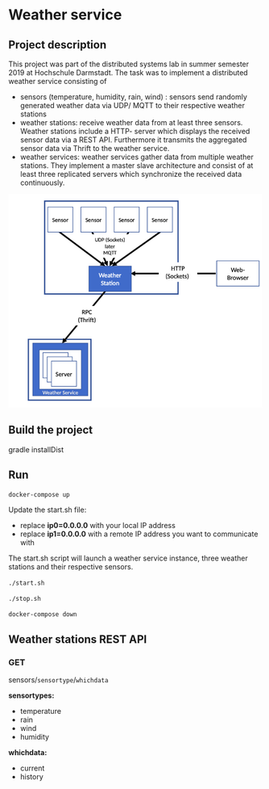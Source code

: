 # Weather service

## Project description 

This project was part of the distributed systems lab in summer semester 2019 at Hochschule Darmstadt.
The task was to implement a distributed weather service consisting of 
- sensors (temperature, humidity, rain, wind) : sensors send randomly generated weather data via UDP/ MQTT to their respective weather stations
- weather stations: receive weather data from at least three sensors. Weather stations include a HTTP- server 
which displays the received sensor data via a REST API. Furthermore it transmits the aggregated sensor
data via Thrift to the weather service.
- weather services: weather services gather data from multiple weather stations. They implement a master slave 
architecture and consist of at least three replicated servers which synchronize the received data continuously.  

![Project overview](project_overview.png) 


## Build the project

gradle installDist

## Run

`docker-compose up`

Update the start.sh file:
- replace **ip0=0.0.0.0** with your local IP address
- replace **ip1=0.0.0.0** with a remote IP address you want to communicate with

The start.sh script will launch a weather service instance, three weather stations and their respective sensors. 

`./start.sh`

`./stop.sh`

`docker-compose down`

## Weather stations REST API 

### GET

sensors/`sensortype`/`whichdata`

**sensortypes:** 

- temperature
- rain
- wind
- humidity

**whichdata:** 

- current
- history
        